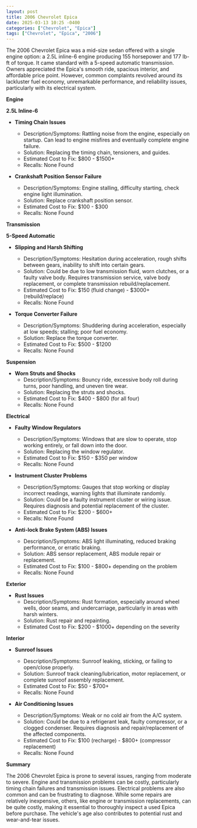 ```yaml
---
layout: post
title: 2006 Chevrolet Epica
date: 2025-03-13 10:25 -0400
categories: ["Chevrolet", "Epica"]
tags: ["Chevrolet", "Epica", "2006"]
---
```

The 2006 Chevrolet Epica was a mid-size sedan offered with a single engine option: a 2.5L inline-6 engine producing 155 horsepower and 177 lb-ft of torque. It came standard with a 5-speed automatic transmission. Owners appreciated the Epica's smooth ride, spacious interior, and affordable price point. However, common complaints revolved around its lackluster fuel economy, unremarkable performance, and reliability issues, particularly with its electrical system.

**Engine**

**2.5L Inline-6**

*   **Timing Chain Issues**
    *   Description/Symptoms: Rattling noise from the engine, especially on startup. Can lead to engine misfires and eventually complete engine failure.
    *   Solution: Replacing the timing chain, tensioners, and guides.
    *   Estimated Cost to Fix: $800 - $1500+
    *   Recalls: None Found

* **Crankshaft Position Sensor Failure**
  * Description/Symptoms: Engine stalling, difficulty starting, check engine light illumination.
  * Solution: Replace crankshaft position sensor.
  * Estimated Cost to Fix: $100 - $300
  * Recalls: None Found

**Transmission**

**5-Speed Automatic**

*   **Slipping and Harsh Shifting**
    *   Description/Symptoms: Hesitation during acceleration, rough shifts between gears, inability to shift into certain gears.
    *   Solution: Could be due to low transmission fluid, worn clutches, or a faulty valve body. Requires transmission service, valve body replacement, or complete transmission rebuild/replacement.
    *   Estimated Cost to Fix: $150 (fluid change) - $3000+ (rebuild/replace)
    *   Recalls: None Found

* **Torque Converter Failure**
  * Description/Symptoms: Shuddering during acceleration, especially at low speeds; stalling; poor fuel economy.
  * Solution: Replace the torque converter.
  * Estimated Cost to Fix: $500 - $1200
  * Recalls: None Found

**Suspension**

*   **Worn Struts and Shocks**
    *   Description/Symptoms: Bouncy ride, excessive body roll during turns, poor handling, and uneven tire wear.
    *   Solution: Replacing the struts and shocks.
    *   Estimated Cost to Fix: $400 - $800 (for all four)
    *   Recalls: None Found

**Electrical**

*   **Faulty Window Regulators**
    *   Description/Symptoms: Windows that are slow to operate, stop working entirely, or fall down into the door.
    *   Solution: Replacing the window regulator.
    *   Estimated Cost to Fix: $150 - $350 per window
    *   Recalls: None Found

*   **Instrument Cluster Problems**
    *   Description/Symptoms: Gauges that stop working or display incorrect readings, warning lights that illuminate randomly.
    *   Solution: Could be a faulty instrument cluster or wiring issue. Requires diagnosis and potential replacement of the cluster.
    *   Estimated Cost to Fix: $200 - $600+
    *   Recalls: None Found

*   **Anti-lock Brake System (ABS) Issues**
    *   Description/Symptoms: ABS light illuminating, reduced braking performance, or erratic braking.
    *   Solution: ABS sensor replacement, ABS module repair or replacement.
    *   Estimated Cost to Fix: $100 - $800+ depending on the problem
    *   Recalls: None Found

**Exterior**

*   **Rust Issues**
    *   Description/Symptoms: Rust formation, especially around wheel wells, door seams, and undercarriage, particularly in areas with harsh winters.
    *   Solution: Rust repair and repainting.
    *   Estimated Cost to Fix: $200 - $1000+ depending on the severity

**Interior**

*   **Sunroof Issues**
    *   Description/Symptoms: Sunroof leaking, sticking, or failing to open/close properly.
    *   Solution: Sunroof track cleaning/lubrication, motor replacement, or complete sunroof assembly replacement.
    *   Estimated Cost to Fix: $50 - $700+
    *   Recalls: None Found

*   **Air Conditioning Issues**
    *   Description/Symptoms: Weak or no cold air from the A/C system.
    *   Solution: Could be due to a refrigerant leak, faulty compressor, or a clogged condenser. Requires diagnosis and repair/replacement of the affected components.
    *   Estimated Cost to Fix: $100 (recharge) - $800+ (compressor replacement)
    *   Recalls: None Found

**Summary**

The 2006 Chevrolet Epica is prone to several issues, ranging from moderate to severe. Engine and transmission problems can be costly, particularly timing chain failures and transmission issues. Electrical problems are also common and can be frustrating to diagnose. While some repairs are relatively inexpensive, others, like engine or transmission replacements, can be quite costly, making it essential to thoroughly inspect a used Epica before purchase. The vehicle's age also contributes to potential rust and wear-and-tear issues.

